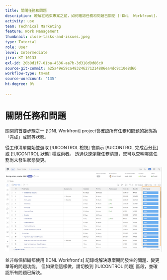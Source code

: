 ```yaml
---
title: 關閉任務和問題
description: 瞭解在結束專案之前，如何確認任務和問題已關閉 [!DNL  Workfront].
activity: use
team: Technical Marketing
feature: Work Management
thumbnail: close-tasks-and-issues.jpeg
type: Tutorial
role: User
level: Intermediate
jira: KT-10133
exl-id: 20b8d1f7-01ba-4536-aa7b-3d318d9d86c0
source-git-commit: a25a49e59ca483246271214886ea4dc9c10e8d66
workflow-type: tm+mt
source-wordcount: '135'
ht-degree: 0%

---
```


# 關閉任務和問題

關閉的首要步驟之一 [!DNL Workfront] project會確認所有任務和問題的狀態為「完成」或同等狀態。

從工作清單開始並選取 [!UICONTROL 檢視] 會顯示 [!UICONTROL 完成百分比] 或 [!UICONTROL 狀態] 欄或兩者。 透過快速瀏覽任務清單，您可以查明哪些任務尚未發生狀態變更。

![專案顯示 [!UICONTROL 完成百分比] 欄](assets/planner-fund-close-tasks-and-issues.png)

並非每個組織都使用 [!DNL Workfront's] 記錄或解決專案期間發生的問題、變更單等的問題功能。 但如果您這樣做，請切換到 [!UICONTROL 問題] 區段，並確認所有問題已解決。

<!---
learn more
Update task status
Issue statuses
--->
